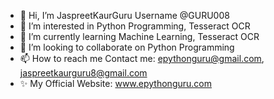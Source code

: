 - 👋 Hi, I’m JaspreetKaurGuru Username @GURU008 
- 👀 I’m interested in Python Programming, Tesseract OCR
- 🌱 I’m currently learning Machine Learning, Tesseract OCR
- 💞️ I’m looking to collaborate on Python Programming
- 📫 How to reach me Contact me: epythonguru@gmail.com, jaspreetkaurguru8@gmail.com
- ✨ My Official Website: www.epythonguru.com

<!---
GURU008/GURU008 is a ✨ special ✨ repository because its `README.md` (this file) appears on your GitHub profile.
You can click the Preview link to take a look at your changes.
--->
